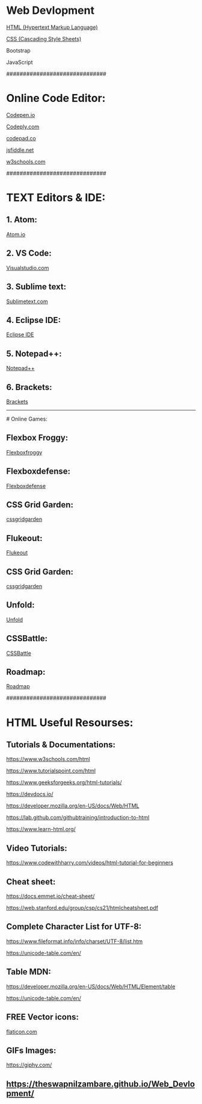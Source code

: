 # Web Devlopment


<a href="https://theswapnilzambare.github.io/Web_Devlopment/HTML/">HTML (Hypertext Markup Language)</a>

<a href="https://theswapnilzambare.github.io/Web_Devlopment/CSS/">CSS (Cascading Style Sheets)</a>

Bootstrap

JavaScript




##############################

# Online Code Editor:

<a href="https://codepen.io/pen/" target="_blank" >Codepen.io</a>


<a href="https://www.codeply.com/p" target="_blank" >Codeply.com</a>


<a href="https://codepad.co/playground" target="_blank" >codepad.co</a>


<a href="https://jsfiddle.net/" target="_blank" >jsfiddle.net</a>


<a href="https://www.w3schools.com/tryit/" target="_blank" >w3schools.com</a>




##############################



# TEXT Editors & IDE:

## 1. Atom:
<a href="https://atom.io/" target="_blank" >Atom.io</a>


## 2. VS Code:
<a href="https://code.visualstudio.com/" target="_blank" >Visualstudio.com</a>


## 3. Sublime text:
<a href="https://www.sublimetext.com/" target="_blank" >Sublimetext.com</a>


## 4. Eclipse IDE:
<a href="https://www.eclipse.org/ide/" target="_blank" >Eclipse IDE</a>


## 5. Notepad++:
<a href="https://notepad-plus-plus.org/downloads/" target="_blank" >Notepad++</a>

## 6. Brackets:
<a href="https://brackets.io/" target="_blank" >Brackets</a>


<hr>
# Online Games:

## Flexbox Froggy:
<a href="https://flexboxfroggy.com/" target="_blank" >Flexboxfroggy</a>


## Flexboxdefense:
<a href="http://www.flexboxdefense.com/" target="_blank" >Flexboxdefense</a>


## CSS Grid Garden:
<a href="https://cssgridgarden.com/" target="_blank" >cssgridgarden</a>


## Flukeout:
<a href="https://flukeout.github.io/" target="_blank" >Flukeout</a>


## CSS Grid Garden:
<a href="https://cssgridgarden.com/" target="_blank" >cssgridgarden</a>

## Unfold:
<a href="https://rupl.github.io/unfold/" target="_blank" >Unfold</a>

## CSSBattle:
<a href="https://cssbattle.dev/" target="_blank" >CSSBattle</a>


## Roadmap:
<a href="http://victordarras.fr/cssgame/" target="_blank" >Roadmap</a>



##############################

# HTML Useful Resourses:

## Tutorials & Documentations:
https://www.w3schools.com/html

https://www.tutorialspoint.com/html

https://www.geeksforgeeks.org/html-tutorials/

https://devdocs.io/

https://developer.mozilla.org/en-US/docs/Web/HTML

https://lab.github.com/githubtraining/introduction-to-html

https://www.learn-html.org/



## Video Tutorials:
https://www.codewithharry.com/videos/html-tutorial-for-beginners



## Cheat sheet:
https://docs.emmet.io/cheat-sheet/

https://web.stanford.edu/group/csp/cs21/htmlcheatsheet.pdf


## Complete Character List for UTF-8:
https://www.fileformat.info/info/charset/UTF-8/list.htm

https://unicode-table.com/en/

## Table MDN:
https://developer.mozilla.org/en-US/docs/Web/HTML/Element/table

https://unicode-table.com/en/



## FREE Vector icons:
<a href="https://www.flaticon.com/" target="_blank" >flaticon.com</a>


## GIFs Images:
https://giphy.com/


##

## <a href="https://theswapnilzambare.github.io/Web_Devlopment/" target="_blank" >https://theswapnilzambare.github.io/Web_Devlopment/</a>

